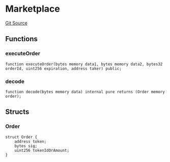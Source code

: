 # Marketplace
[Git Source](https://github.com/TOKnetwork/contracts/blob/155f729fd8db0676297384375468d4d45b8aa44e/contracts/child/misc/Marketplace.sol)


## Functions
### executeOrder


```solidity
function executeOrder(bytes memory data1, bytes memory data2, bytes32 orderId, uint256 expiration, address taker) public;
```

### decode


```solidity
function decode(bytes memory data) internal pure returns (Order memory order);
```

## Structs
### Order

```solidity
struct Order {
    address token;
    bytes sig;
    uint256 tokenIdOrAmount;
}
```

